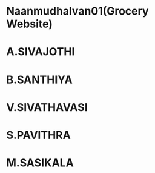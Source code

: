 # Naanmudhalvan01(Grocery Website)
# A.SIVAJOTHI
# B.SANTHIYA
# V.SIVATHAVASI
# S.PAVITHRA
# M.SASIKALA
